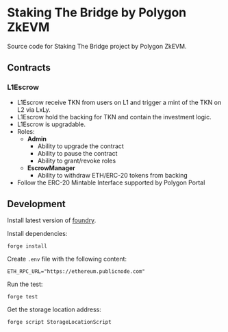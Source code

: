 # Staking The Bridge by Polygon ZkEVM

Source code for Staking The Bridge project by Polygon ZkEVM.

## Contracts

### L1Escrow

- L1Escrow receive TKN from users on L1 and trigger a mint of the TKN on L2 via LxLy.
- L1Escrow hold the backing for TKN and contain the investment logic.
- L1Escrow is upgradable.
- Roles:
  - **Admin**
    - Ability to upgrade the contract
    - Ability to pause the contract
    - Ability to grant/revoke roles
  - **EscrowManager**
    - Ability to withdraw ETH/ERC-20 tokens from backing
- Follow the ERC-20 Mintable Interface supported by Polygon Portal

## Development

Install latest version of [foundry](https://github.com/foundry-rs/foundry).

Install dependencies:

```shell
forge install
```

Create `.env` file with the following content:

```shell
ETH_RPC_URL="https://ethereum.publicnode.com"
```

Run the test:

```shell
forge test
```

Get the storage location address:

```shell
forge script StorageLocationScript
```
